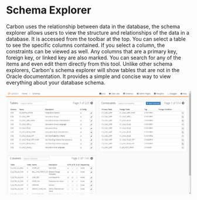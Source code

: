 # Schema Explorer
Carbon uses the relationship between data in the database, the schema explorer allows users to view the structure and relationships of the data in a database. It is accessed from the toolbar at the top. You can select a table to see the specific columns contained. If you select a column, the constraints can be viewed as well. Any columns that are a primary key, foreign key, or linked key are also marked. You can search for any of the items and even edit them directly from this tool. Unlike other schema explorers, Carbon's schema explorer will show tables that are not in the Oracle documentation. It provides a simple and concise way to view everything about your database schema.

<img src="Media/Schema-Explorer.png">
